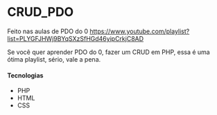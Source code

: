 # CRUD_PDO

Feito nas aulas de PDO do 0
https://www.youtube.com/playlist?list=PLYGFJHWj9BYqSXzSfHGd46yipCrkjC8AD

Se você quer aprender PDO do 0, fazer um CRUD em PHP, essa é uma ótima playlist, sério, vale a pena.

<h4>Tecnologias</h4>

- PHP
- HTML
- CSS
